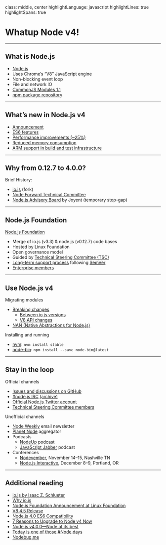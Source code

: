 class: middle, center
highlightLanguage: javascript
highlightLines: true
highlightSpans: true

Whatup Node v4!
===============

---

## What is Node.js

- [Node.js](http://nodejs.org)
- Uses Chrome’s “V8” JavaScript engine
- Non-blocking event loop
- File and network IO
- [CommonJS Modules 1.1](http://wiki.commonjs.org/wiki/Modules/1.1)
- [npm package repository](npmjs.com)

---

## What’s new in Node.js v4

- [Announcement](https://nodejs.org/en/blog/release/v4.0.0/)
- [ES6 features](https://nodejs.org/en/docs/es6/)
- [Performance improvements (~25%)](http://apmblog.dynatrace.com/2015/09/05/all-you-need-to-know-about-node-js-4-0/)
- [Reduced memory consumption](https://github.com/nodejs/node/issues/2522#issuecomment-138501907)
- [ARM support in build and test infrastructure](https://github.com/nodejs/build)

---

## Why from 0.12.7 to 4.0.0?

Brief History:

- [io.js](http://blog.izs.me/post/104685388058/iojs) (fork)
- [Node Forward Technical Committee](http://nodeforward.org/)
- [Node.js Advisory Board](https://www.joyent.com/blog/node-js-advisory-board) by Joyent (temporary stop-gap)

---

## Node.js Foundation

[Node.js Foundation](https://nodejs.org/en/foundation/)

- Merge of io.js (v3.3) & node.js (v0.12.7) code bases
- Hosted by Linux Foundation
- Open governance model
- Guided by [Technical Steering Committee (TSC)](https://github.com/nodejs/node/blob/master/GOVERNANCE.md#technical-committee)
- [Long-term support process](https://github.com/nodejs/LTS/) following [SemVer](http://semver.org/)
- [Enterprise members](https://nodejs.org/en/foundation/members/)

---

## Use Node.js v4

Migrating modules

- [Breaking changes](https://github.com/nodejs/LTS/wiki/Breaking-changes-between-v0.12-and-next-LTS-release)
  - [Between io.js versions](https://github.com/nodejs/node/wiki/Breaking-Changes)
  - [V8 API changes](https://docs.google.com/document/d/1g8JFi8T_oAE_7uAri7Njtig7fKaPDfotU6huOa1alds/edit?pli=1)
- [NAN (Native Abstractions for Node.js)](https://github.com/nodejs/nan)

Installing and running

- [nvm](https://github.com/creationix/nvm):  `nvm install stable`
- [node-bin](https://www.npmjs.com/package/node-bin): `npm install --save node-bin@latest`

---

## Stay in the loop

Official channels

- [Issues and discussions on GitHub](https://github.com/nodejs/node/issues)
- [#node.js IRC](http://webchat.freenode.net/?channels=node.js) [(archive)](http://logs.libuv.org/node.js/latest)
- [Official Node.js Twitter account](https://twitter.com/nodejs)
- [Technical Steering Committee members](https://nodejs.org/en/about/organization/)

Unofficial channels

- [Node Weekly](http://nodeweekly.com/) email newsletter
- [Planet Node](http://www.planetnodejs.com/) aggregator
- Podcasts
  - [NodeUp](http://nodeup.com/) podcast
  - [JavaScript Jabber](https://devchat.tv/js-jabber) podcast
- Conferences
  - [Nodevember](http://nodevember.org), November 14–15, Nashville TN
  - [Node.js Interactive](http://events.linuxfoundation.org/events/node-interactive), December 8–9, Portland, OR

---

## Additional reading

- [io.js by Isaac Z. Schlueter](http://blog.izs.me/post/104685388058/iojs)
- [Why io.js](http://www.infoworld.com/article/2855057/application-development/why-iojs-decided-to-fork-nodejs.html)
- [Node.js Foundation Announcement at Linux Foundation](http://www.linuxfoundation.org/news-media/announcements/2015/06/nodejs-foundation-advances-community-collaboration-announces-new)
- [V8 4.5 Release](http://v8project.blogspot.com/2015/07/v8-45-release.html)
- [Node.js 4.0 ES6 Compatibility](https://kangax.github.io/compat-table/es6/#node4)
- [7 Reasons to Upgrade to Node v4 Now](http://www.cli-nerd.com/2015/09/09/7-reasons-to-upgrade-to-node-v4-now.html)
- [Node.js v4.0.0—Node at its best](https://medium.com/@nodesource/node-js-v4-0-0-node-at-its-best-54a93fd2e0c6)
- [Today is one of those #Node days](https://developer.ibm.com/opentech/2015/06/16/today-one-node-days-gonna-awesome)
- [Nodebug.me](https://nodebug.me/)
